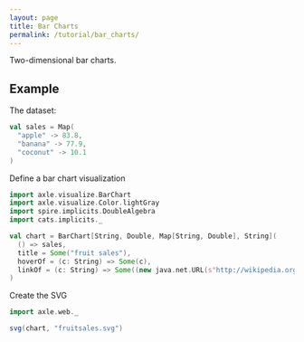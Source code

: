 ```yaml
---
layout: page
title: Bar Charts
permalink: /tutorial/bar_charts/
---
```


Two-dimensional bar charts.

## Example

The dataset:

```scala mdoc
val sales = Map(
  "apple" -> 83.8,
  "banana" -> 77.9,
  "coconut" -> 10.1
)
```

Define a bar chart visualization

```scala mdoc:silent
import axle.visualize.BarChart
import axle.visualize.Color.lightGray
import spire.implicits.DoubleAlgebra
import cats.implicits._
```

```scala mdoc
val chart = BarChart[String, Double, Map[String, Double], String](
  () => sales,
  title = Some("fruit sales"),
  hoverOf = (c: String) => Some(c),
  linkOf = (c: String) => Some((new java.net.URL(s"http://wikipedia.org/wiki/$c"), lightGray))
)
```

Create the SVG

```scala mdoc:silent
import axle.web._
```

```scala mdoc
svg(chart, "fruitsales.svg")
```

<object data="/tutorial/images/fruitsales.svg" type="image/svg+xml" alt="fruit sales"/>
